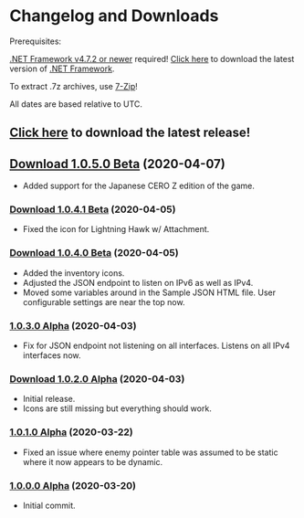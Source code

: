# Changelog and Downloads

Prerequisites:

[.NET Framework v4.7.2 or newer](https://dotnet.microsoft.com/download/dotnet-framework-runtime) required!
[Click here](https://dotnet.microsoft.com/download/dotnet-framework-runtime) to download the latest version of [.NET Framework](https://dotnet.microsoft.com/download/dotnet-framework-runtime).

To extract .7z archives, use [7-Zip](https://www.7-zip.org/)!

All dates are based relative to UTC.

## [Click here](http://dudley.gg/squirrelies/re3/latest.7z) to download the latest release!

## [Download 1.0.5.0 Beta](http://dudley.gg/squirrelies/re3/RE3REmakeSRT-1050-Beta-Signed-Release.7z) (2020-04-07)
* Added support for the Japanese CERO Z edition of the game.

### [Download 1.0.4.1 Beta](http://dudley.gg/squirrelies/re3/RE3REmakeSRT-1041-Beta-Signed-Release.7z) (2020-04-05)
* Fixed the icon for Lightning Hawk w/ Attachment.

### [Download 1.0.4.0 Beta](http://dudley.gg/squirrelies/re3/RE3REmakeSRT-1040-Beta-Signed-Release.7z) (2020-04-05)
* Added the inventory icons.
* Adjusted the JSON endpoint to listen on IPv6 as well as IPv4.
* Moved some variables around in the Sample JSON HTML file. User configurable settings are near the top now.

### [1.0.3.0 Alpha](about:blank) (2020-04-03)
* Fix for JSON endpoint not listening on all interfaces. Listens on all IPv4 interfaces now.

### [Download 1.0.2.0 Alpha](http://dudley.gg/squirrelies/re3/RE3REmakeSRT-1020-Alpha-Signed-Debug.7z) (2020-04-03)
* Initial release.
* Icons are still missing but everything should work.

### [1.0.1.0 Alpha](about:blank) (2020-03-22)
* Fixed an issue where enemy pointer table was assumed to be static where it now appears to be dynamic.

### [1.0.0.0 Alpha](about:blank) (2020-03-20)
* Initial commit.
